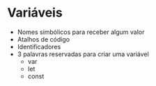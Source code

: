 # Variáveis

* Nomes simbólicos para receber algum valor
* Atalhos de código
* Identificadores
* 3 palavras reservadas para criar uma variável
  * var
  * let
  * const
